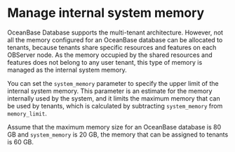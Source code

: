 # Manage internal system memory

OceanBase Database supports the multi-tenant architecture. However, not all the memory configured for an OceanBase database can be allocated to tenants, because tenants share specific resources and features on each OBServer node. As the memory occupied by the shared resources and features does not belong to any user tenant, this type of memory is managed as the internal system memory.

You can set the `system_memory` parameter to specify the upper limit of the internal system memory. This parameter is an estimate for the memory internally used by the system, and it limits the maximum memory that can be used by tenants, which is calculated by subtracting `system_memory` from `memory_limit`.

Assume that the maximum memory size for an OceanBase database is 80 GB and `system_memory` is 20 GB, the memory that can be assigned to tenants is 60 GB.
